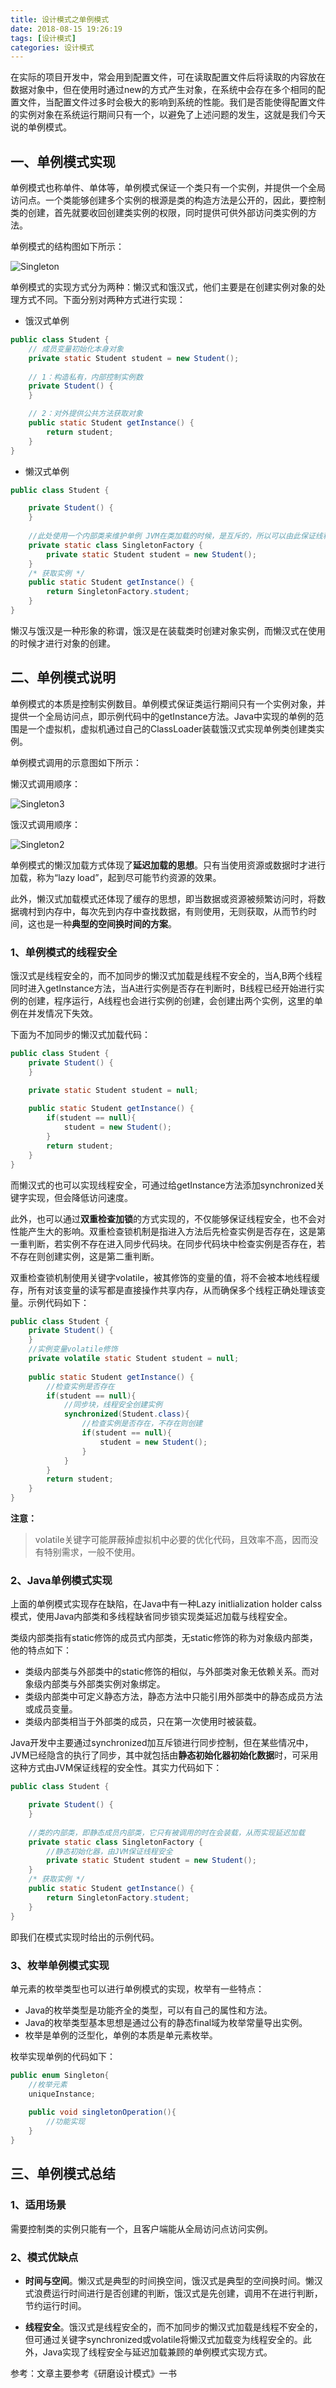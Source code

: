 ```yaml
---
title: 设计模式之单例模式
date: 2018-08-15 19:26:19
tags: [设计模式]
categories: 设计模式
---
```

在实际的项目开发中，常会用到配置文件，可在读取配置文件后将读取的内容放在数据对象中，但在使用时通过new的方式产生对象，在系统中会存在多个相同的配置文件，当配置文件过多时会极大的影响到系统的性能。我们是否能使得配置文件的实例对象在系统运行期间只有一个，以避免了上述问题的发生，这就是我们今天说的单例模式。

## 一、单例模式实现

单例模式也称单件、单体等，单例模式保证一个类只有一个实例，并提供一个全局访问点。一个类能够创建多个实例的根源是类的构造方法是公开的，因此，要控制类的创建，首先就要收回创建类实例的权限，同时提供可供外部访问类实例的方法。

单例模式的结构图如下所示：

![Singleton](/img/2018-06/1147448-20190131220754338-1737810378.png)

单例模式的实现方式分为两种：懒汉式和饿汉式，他们主要是在创建实例对象的处理方式不同。下面分别对两种方式进行实现：

- 饿汉式单例

```java
public class Student {
    // 成员变量初始化本身对象
	private static Student student = new Student();
    
    // 1：构造私有，内部控制实例数
	private Student() {
	}

	// 2：对外提供公共方法获取对象
	public static Student getInstance() {
		return student;
	}
}
```

- 懒汉式单例

```java
public class Student {

	private Student() {
	}
	
	//此处使用一个内部类来维护单例 JVM在类加载的时候，是互斥的，所以可以由此保证线程安全问题
	private static class SingletonFactory {
		private static Student student = new Student();
	}
	/* 获取实例 */
	public static Student getInstance() {
		return SingletonFactory.student;
	}
}
```

懒汉与饿汉是一种形象的称谓，饿汉是在装载类时创建对象实例，而懒汉式在使用 的时候才进行对象的创建。

## 二、单例模式说明

单例模式的本质是控制实例数目。单例模式保证类运行期间只有一个实例对象，并提供一个全局访问点，即示例代码中的getInstance方法。Java中实现的单例的范围是一个虚拟机，虚拟机通过自己的ClassLoader装载饿汉式实现单例类创建类实例。

单例模式调用的示意图如下所示：

懒汉式调用顺序：

![Singleton3](/img/2018-06/1147448-20190131220806797-1020665012.png)

饿汉式调用顺序：

![Singleton2](/img/2018-06/1147448-20190131220817198-74072743.png)

单例模式的懒汉加载方式体现了**延迟加载的思想**。只有当使用资源或数据时才进行加载，称为“lazy load”，起到尽可能节约资源的效果。

此外，懒汉式加载模式还体现了缓存的思想，即当数据或资源被频繁访问时，将数据魂村到内存中，每次先到内存中查找数据，有则使用，无则获取，从而节约时间，这也是一种**典型的空间换时间的方案**。

### 1、单例模式的线程安全

饿汉式是线程安全的，而不加同步的懒汉式加载是线程不安全的，当A,B两个线程同时进入getInstance方法，当A进行实例是否存在判断时，B线程已经开始进行实例的创建，程序运行，A线程也会进行实例的创建，会创建出两个实例，这里的单例在并发情况下失效。

下面为不加同步的懒汉式加载代码：

```java
public class Student {
	private Student() {
	}

	private static Student student = null;
	
	public static Student getInstance() {
        if(student == null){
            student = new Student();
        }
		return student;
	}
}
```

而懒汉式的也可以实现线程安全，可通过给getInstance方法添加synchronized关键字实现，但会降低访问速度。

此外，也可以通过**双重检查加锁**的方式实现的，不仅能够保证线程安全，也不会对性能产生大的影响。双重检查锁机制是指进入方法后先检查实例是否存在，这是第一重判断，若实例不存在进入同步代码块。在同步代码块中检查实例是否存在，若不存在则创建实例，这是第二重判断。

双重检查锁机制使用关键字volatile，被其修饰的变量的值，将不会被本地线程缓存，所有对该变量的读写都是直接操作共享内存，从而确保多个线程正确处理该变量。示例代码如下：

```java
public class Student {
	private Student() {
	}
	//实例变量volatile修饰
	private volatile static Student student = null;
	
	public static Student getInstance() {
        //检查实例是否存在
        if(student == null){
            //同步块，线程安全创建实例
            synchronized(Student.class){
                //检查实例是否存在，不存在则创建
                if(student == null){
                    student = new Student();
                }
            }
        }
		return student;
	}
}
```

**注意：**

>  volatile关键字可能屏蔽掉虚拟机中必要的优化代码，且效率不高，因而没有特别需求，一般不使用。

### 2、Java单例模式实现

上面的单例模式实现存在缺陷，在Java中有一种Lazy initlialization holder calss模式，使用Java内部类和多线程缺省同步锁实现类延迟加载与线程安全。

类级内部类指有static修饰的成员式内部类，无static修饰的称为对象级内部类，他的特点如下：

* 类级内部类与外部类中的static修饰的相似，与外部类对象无依赖关系。而对象级内部类与外部类实例对象绑定。
* 类级内部类中可定义静态方法，静态方法中只能引用外部类中的静态成员方法或成员变量。
* 类级内部类相当于外部类的成员，只在第一次使用时被装载。

Java开发中主要通过synchronized加互斥锁进行同步控制，但在某些情况中，JVM已经隐含的执行了同步，其中就包括由**静态初始化器初始化数据**时，可采用这种方式由JVM保证线程的安全性。其实力代码如下：

```java
public class Student {

	private Student() {
	}
	
	//类的内部类，即静态成员内部类，它只有被调用的时在会装载，从而实现延迟加载
	private static class SingletonFactory {
        //静态初始化器，由JVM保证线程安全
		private static Student student = new Student();
	}
	/* 获取实例 */
	public static Student getInstance() {
		return SingletonFactory.student;
	}
}
```

即我们在模式实现时给出的示例代码。

### 3、枚举单例模式实现

单元素的枚举类型也可以进行单例模式的实现，枚举有一些特点：

* Java的枚举类型是功能齐全的类型，可以有自己的属性和方法。
* Java的枚举类型基本思想是通过公有的静态final域为枚举常量导出实例。
* 枚举是单例的泛型化，单例的本质是单元素枚举。

枚举实现单例的代码如下：

```java
public enum Singleton{
    //枚举元素
    uniqueInstance;
    
    public void singletonOperation(){
        //功能实现
    }
}
```

## 三、单例模式总结

### 1、适用场景

需要控制类的实例只能有一个，且客户端能从全局访问点访问实例。

### 2、模式优缺点

* **时间与空间**。懒汉式是典型的时间换空间，饿汉式是典型的空间换时间。懒汉式浪费运行时间进行是否创建的判断，饿汉式是先创建，调用不在进行判断，节约运行时间。

* **线程安全**。饿汉式是线程安全的，而不加同步的懒汉式加载是线程不安全的，但可通过关键字synchronized或volatile将懒汉式加载变为线程安全的。此外，Java实现了线程安全与延迟加载兼顾的单例模式实现方式。


参考：文章主要参考《研磨设计模式》一书
